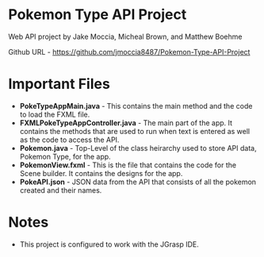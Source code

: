 # Pokemon Type API Project
Web API project by Jake Moccia, Micheal Brown, and Matthew Boehme

Github URL - https://github.com/jmoccia8487/Pokemon-Type-API-Project
 
# Important Files

* __PokeTypeAppMain.java__ - This contains the main method and the code to load the FXML file.
* __FXMLPokeTypeAppController.java__ - The main part of the app. It contains the methods that are used to run when text is entered as well as the code to access the API.
* __Pokemon.java__ - Top-Level of the class heirarchy used to store API data, Pokemon Type, for the app.
* __PokemonView.fxml__ - This is the file that contains the code for the Scene builder. It contains the designs for the app.
* __PokeAPI.json__ - JSON data from the API that consists of all the pokemon created and their names.

# Notes

* This project is configured to work with the JGrasp IDE.
